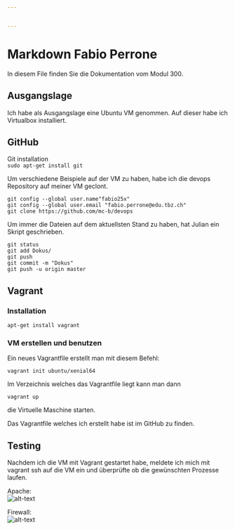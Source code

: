 ```yaml
---


---
```


<h1 id="markdown-fabio-perrone">Markdown Fabio Perrone</h1>
<p>In diesem File finden Sie die Dokumentation vom Modul 300.</p>
<h2 id="ausgangslage">Ausgangslage</h2>
<p>Ich habe als Ausgangslage eine Ubuntu VM genommen. Auf dieser habe ich Virtualbox installiert.</p>
<h2 id="github">GitHub</h2>
<p>Git installation<br>
<code>sudo apt-get install git</code></p>
<p>Um verschiedene Beispiele auf der VM zu haben, habe ich die devops Repository auf meiner VM geclont.</p>
<pre class=" language-bash"><code class="prism  language-bash"><span class="token function">git</span> config --global user.name<span class="token string">"fabio25x"</span>
<span class="token function">git</span> config --global user.email <span class="token string">"fabio.perrone@edu.tbz.ch"</span>
<span class="token function">git</span> clone https://github.com/mc-b/devops
</code></pre>
<p>Um immer die Dateien auf dem aktuellsten Stand zu haben, hat Julian ein Skript geschrieben.</p>
<pre class=" language-bash"><code class="prism  language-bash"><span class="token function">git</span> status
<span class="token function">git</span> add Dokus/
<span class="token function">git</span> push
<span class="token function">git</span> commit -m <span class="token string">"Dokus"</span>
<span class="token function">git</span> push -u origin master
</code></pre>
<h2 id="vagrant">Vagrant</h2>
<h3 id="installation">Installation</h3>
<pre class=" language-bash"><code class="prism  language-bash"><span class="token function">apt-get</span> <span class="token function">install</span> vagrant
</code></pre>
<h3 id="vm-erstellen-und-benutzen">VM erstellen und benutzen</h3>
<p>Ein neues Vagrantfile erstellt man mit diesem Befehl:</p>
<pre class=" language-bash"><code class="prism  language-bash">vagrant init ubuntu/xenial64 
</code></pre>
<p>Im Verzeichnis welches das Vagrantfile liegt kann man dann</p>
<pre class=" language-bash"><code class="prism  language-bash">vagrant up
</code></pre>
<p>die Virtuelle Maschine starten.</p>
<p>Das Vagrantfile welches ich erstellt habe ist im GitHub zu finden.</p>
<h2 id="testing">Testing</h2>
<p>Nachdem ich die VM mit Vagrant gestartet habe, meldete ich mich mit vagrant ssh auf die VM ein und überprüfte ob die gewünschten Prozesse laufen.</p>
<p>Apache:<br>
<img src="https://perrone.myqnapcloud.com:450/share.cgi/Prozesse%20Apache.png?ssid=02YbC2K&amp;fid=02YbC2K&amp;path=%2F&amp;filename=Prozesse%20Apache.png&amp;openfolder=normal&amp;ep=" alt="alt-text"></p>
<p>Firewall:<br>
<img src="https://perrone.myqnapcloud.com:450/share.cgi/Firewall.png?ssid=02YbC2K&amp;fid=02YbC2K&amp;path=%2F&amp;filename=Firewall.png&amp;openfolder=normal&amp;ep=" alt="alt-text"></p>

